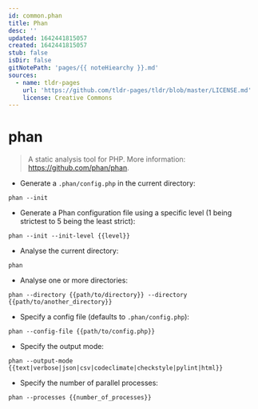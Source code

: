 ```yaml
---
id: common.phan
title: Phan
desc: ''
updated: 1642441815057
created: 1642441815057
stub: false
isDir: false
gitNotePath: 'pages/{{ noteHiearchy }}.md'
sources:
  - name: tldr-pages
    url: 'https://github.com/tldr-pages/tldr/blob/master/LICENSE.md'
    license: Creative Commons
---
```

# phan

> A static analysis tool for PHP.
> More information: <https://github.com/phan/phan>.

- Generate a `.phan/config.php` in the current directory:

`phan --init`

- Generate a Phan configuration file using a specific level (1 being strictest to 5 being the least strict):

`phan --init --init-level {{level}}`

- Analyse the current directory:

`phan`

- Analyse one or more directories:

`phan --directory {{path/to/directory}} --directory {{path/to/another_directory}}`

- Specify a config file (defaults to `.phan/config.php`):

`phan --config-file {{path/to/config.php}}`

- Specify the output mode:

`phan --output-mode {{text|verbose|json|csv|codeclimate|checkstyle|pylint|html}}`

- Specify the number of parallel processes:

`phan --processes {{number_of_processes}}`

